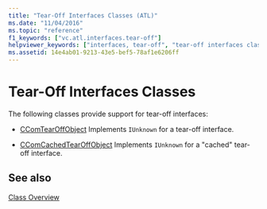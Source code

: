 ```yaml
---
title: "Tear-Off Interfaces Classes (ATL)"
ms.date: "11/04/2016"
ms.topic: "reference"
f1_keywords: ["vc.atl.interfaces.tear-off"]
helpviewer_keywords: ["interfaces, tear-off", "tear-off interfaces classes"]
ms.assetid: 14e4ab01-9213-43e5-bef5-78af1e6206ff
---
```

# Tear-Off Interfaces Classes

The following classes provide support for tear-off interfaces:

- [CComTearOffObject](../atl/reference/ccomtearoffobject-class.md) Implements `IUnknown` for a tear-off interface.

- [CComCachedTearOffObject](../atl/reference/ccomcachedtearoffobject-class.md) Implements `IUnknown` for a "cached" tear-off interface.

## See also

[Class Overview](../atl/atl-class-overview.md)
